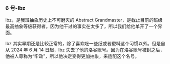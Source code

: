 ### 6 号-lbz

lbz，是我班抽象历史上不可磨灭的 Abstract Grandmaster，是截止目前的班级最高抽象等级获得者。因为他干过的事实在太多了，所以我们给他单开了一个界面。

lbz 其实早期还是比较正常的，除了喜欢吃一些纸或者塑料这个习惯以外。但是自从 2024 年 6 月 14 日起，lbz 失去了他的洛谷账号。因为在洛谷账号被封之后，他被人尊称为“牢政”，所以他决定变得更加抽象，来适配这个名号。



